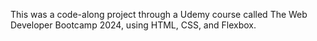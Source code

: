 This was a code-along project through a Udemy course called The Web Developer Bootcamp 2024, using HTML, CSS, and Flexbox.
